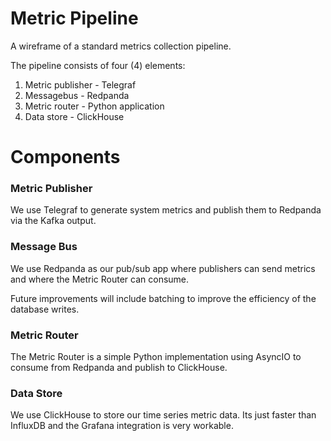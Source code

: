 # Metric Pipeline

A wireframe of a standard metrics collection pipeline.

The pipeline consists of four (4) elements:
1. Metric publisher - Telegraf
2. Messagebus - Redpanda
3. Metric router - Python application
4. Data store - ClickHouse

# Components

### Metric Publisher

We use Telegraf to generate system metrics and publish them to Redpanda
via the Kafka output.

### Message Bus

We use Redpanda as our pub/sub app where publishers can send metrics and
where the Metric Router can consume.

Future improvements will include batching to improve the efficiency of the
database writes.

### Metric Router

The Metric Router is a simple Python implementation using AsyncIO to consume
from Redpanda and publish to ClickHouse.

### Data Store

We use ClickHouse to store our time series metric data. Its just faster than
InfluxDB and the Grafana integration is very workable.

